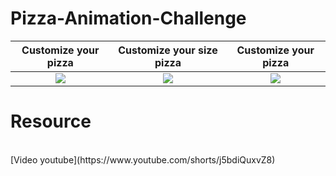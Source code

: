 # Pizza-Animation-Challenge 

  Customize your pizza                 |   Customize your size pizza         |   Customize your pizza
:---------------------------------:|:-------------------------:|:-------------------------:
![](https://github.com/AmeerAmjed/Pizza-Animation-Challenge/assets/45900975/ae447689-618c-47bd-b1f2-0b388133dfaa)|![](https://github.com/AmeerAmjed/Pizza-Animation-Challenge/assets/45900975/8d3162a2-0d73-4a9f-a53c-8a3c8a877645)| ![](https://github.com/AmeerAmjed/Pizza-Animation-Challenge/assets/45900975/724be3e6-dd17-466c-89a4-d1a2d48bf216) 




# Resource
<br>
[Video youtube](https://www.youtube.com/shorts/j5bdiQuxvZ8)
